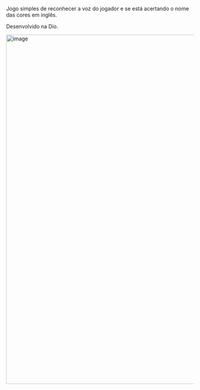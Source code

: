 Jogo simples de reconhecer a voz do jogador e se está acertando o nome das cores em inglês.

Desenvolvido na Dio.

<img width="1916" height="940" alt="image" src="https://github.com/user-attachments/assets/cc36ff1f-8609-4900-b42d-fe8fb8653406" />
